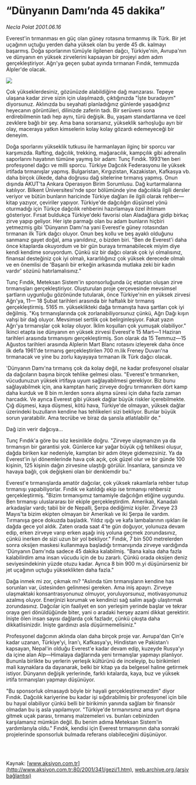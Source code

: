 # “Dünyanın Damı’nda 45 dakika”

*Necla Polat 2001.06.16*

<div>
 <p class="spot">
  Everest'in tırmanması en güç olan güney rotasına tırmanmış ilk Türk. Bir jet uçağının uçtuğu yerden daha yüksek olan bu yerde 45 dk. kalmayı başarmış. Doğa sporlarının tümüyle ilgilenen dağcı, Türkiye'nin, Avrupa'nın ve dünyanın en yüksek zirvelerini kapsayan bir projeyi adım adım gerçekleştiriyor. Ağrı'ya geçen şubat ayında tırmanan Fındık, temmuzda Alpler'de olacak.
 </p>
 <p class="metin">
 </p>
 <img border="0" src="/web/20020106002633im_/http://www.aksiyon.com.tr/2001/341/resimler/dunya.jpg"/>
 <p class="metin">
  Çok yükseklerdesiniz, gözünüzde alabildiğine dağ manzarası. Tepeye ulaşana kadar zirve sizin için ulaşılmazdı, çıktığınızda "İşte buradayım" diyorsunuz. Aklınızda bu seyahati planladığınız günlerde yaşadığınız heyecanın görüntüleri, dilinizde zaferin tadı. Bir serüveni sona erdirebilmenin tadı hep aynı, türü değişik. Bu, yaşam standartlarına ve özel zevklere bağlı bir şey. Ama bana sorarsanız, yükseklik sarhoşluğu ayrı bir olay, maceraya yatkın kimselerin kolay kolay gözardı edemeyeceği bir deneyim.
 </p>
 <p class="metin">
  Doğa sporlarını yükseklik tutkusu ile harmanlayan ilginç bir sporcu var karşımızda. Rafting, dağcılık, trekking, mağaracılık, kampçılık gibi adrenalin saporlarını hayatının tümüne yaymış bir adam: Tunç Fındık. 1993'ten beri profesyonel dağcı ve milli sporcu. Türkiye Dağcılık Federasyonu ile yüksek irtifada tırmanışlar yapmış. Bulgaristan, Kırgızistan, Kazakistan, Kafkasya vb. daha birçok ülkede, daha doğrusu dağ sitelerine tırmanış yapmış. Onun dışında AKUT'ta Ankara Operasyon Birim Sorumlusu. Dağ kurtarmalarına katılıyor. Bilkent Üniversitesi'nde spor bölümünde yine dağcılıkla ilgili dersler veriyor ve bütün bunların haricinde Türkiye dağları ile ilgili olarak rehber—kitap yazıyor, çeviriler yapıyor. Türkiye'de dağcılığın düşünsel yönü oturmadığı için Türkçe dağcılık rehberini hazırlamaya özel ihtimam gösteriyor. Fırsat buldukça Türkiye'deki favorisi olan Aladağlara gidip birkaç zirve yapıp geliyor. Her işte parmağı olan bu adam bunların hiçbiri yetmezmiş gibi 'Dünyanın Damı'na yani Everest'e güney rotasından tırmanan ilk Türk dağcı oluyor. Onun beş kollu ve beş ayaklı olduğunu sanmanız gayet doğal, ama yanıldınız, o bizden biri. "Ben de Everest'i daha önce kitaplarda okuyordum ve bir gün buraya tırmanabilecek miyim diye kendi kendime soruyordum. Çünkü siz bir dağcı olarak çok iyi olmalısınız, finansal desteğiniz çok iyi olmalı, kararlılığınız çok yüksek derecede olmalı ve en önemlisi de 'Başarılı bir erkeğin arkasında mutlaka zeki bir kadın vardır' sözünü hatırlamalısınız."
 </p>
 <p class="metin">
  Tunç Fındık, Meteksan Sistem'in sponsorluğunda üç etaptan oluşan zirve tırmanışları gerçekleştiriyor. Oluşturulan proje çerçevesinde mevsimsel şartların uygunluğu gözönünde tutularak, önce Türkiye'nin en yüksek zirvesi Ağrı'ya, 11— 18 Şubat tarihleri arasında bir haftalık bir tırmanış gerçekleştirmiş. 5165 m. yükseklikteki dağa tırmanışta hava şartları çok iyi değilmiş. "Kış tırmanışlarında çok zorlanabiliyorsunuz çünkü, Ağrı Dağı kışın vahşi bir dağ oluyor. Mevsimsel sertlik çok belirginleşiyor. Fakat yazın Ağrı'ya tırmanışlar çok kolay oluyor. İklim koşulları çok yumuşak olabiliyor." İkinci etapta ise dünyanın en yüksek zirvesi Everest'e 15 Mart—1 Haziran tarihleri arasında tırmanışını gerçekleştirmiş. Son olarak da 15 Temmuz—15 Ağustos tarihleri arasında Alplerin Mart Blanc rotasını izleyerek daha önce ilk defa 1961'de tırmanış gerçekleştirilen 700 m.lik Freney Duvarı'na tırmanacak ve yine bu zorlu kayayaya tırmanan ilk Türk dağcı olacak.
 </p>
 <p class="metin">
  'Dünyanın Damı'na tırmanış çok da kolay değil, ne kadar profesyonel olsalar da dağcıların başına birçok tehlike gelmesi olası. "Everest'e tırmanırken, vücudunuzun yüksek irtifaya uyum sağlayabilmesi gerekiyor. Biz bunu sağlayabilmek için, ana kamptan hariç zirveye doğru tırmanırken dört kamp daha kurduk ve 8 bin m.lerden sonra alışma süresi için daha fazla zaman harcadık. Ve ayrıca Everest gibi yüksek dağlar büyük riskler içerebilmekte. Çığ düşmesi, kaya düşmesi, kötü hava, Türkiye'de olmayan, yüksek dağlar üzerindeki buzulların kendine has tehlikeleri sizi bekliyor. Bunlar büyük sorun yaratabilir. Ama tecrübe ve biraz da şansla atlatılabilir de."
 </p>
 <p class="metin">
  Dağ izin verir dağcıya...
 </p>
 <p class="metin">
  Tunç Fındık'a göre bu söz kesinlikle doğru. "Zirveye ulaşmanızın ya da tırmanışın bir garantisi yok. Günlerce kar yağar büyük çığ tehlikesi oluşur, dağda biriken kar nedeniyle, kamptan bir adım öteye gidemezsiniz. Ya da Everest'in iyi dönemlerinde hava çok açık, çok güzel olur ve bir günde 100 kişinin, 125 kişinin dağın zirvesine ulaştığı görülür. İnsanlara, şansınıza ve havaya bağlı, çok değişkeni olan bir denklemdir bu."
 </p>
 <p class="metin">
  Everest'e tırmanışlarda amatör dağcılar, çok yüksek rakamlarla rehber tutup tırmanışı yapabiliyorlar. Fındık ve katıldığı ekip ise tırmanışı rehbersiz gerçekleştirmiş. "Bizim tırmanışımız tamamiyle dağcılığın etiğine uygundu. Ben tırmanışı uluslararası bir ekiple gerçekleştirdim. Amerikalı, Kanadalı arkadaşlar vardı; tabii bir de Nepalli, Şerpa dediğimiz kişiler. Zirveye 23 Mayıs'ta bizim ekipten olmayan bir Amerikalı ve iki Şerpa ile vardım. Tırmanışa gece dokuzda başladık. Yıldız ışığı ve kafa lambalarının ışıkları ile dağda gece yol aldık. Zaten orada saat 4'te gün doğuyor, yolunuza devam edip, erken zirveye varıp erken aşağı iniş yoluna geçmek zorundasınız, çünkü inerken de sizi uzun bir yol bekliyor." Fındık, 7 bin 500 metrelerden sonra oksijen maskesi kullanmaya başladığı tırmanışında zirveye vardığında 'Dünyanın Damı'nda sadece 45 dakika kalabilmiş. "Bana kalsa daha fazla kalabilirdim ama insan vücudu için de bu zararlı. Çünkü orada oksijen deniz seviyesindekinin yüzde otuzu kadar. Ayrıca 8 bin 900 m.yi düşünürseniz bir jet uçağının uçtuğu yükseklikten daha fazla."
 </p>
 <p class="metin">
  Dağa inmek mi zor, çıkmak mı? "Aslında tüm tırmanışların kendine has sorunları var, üstesinden gelinmesi gereken. Ama iniş apayrı. Zirveye ulaşmaktaki konsantrasyonunuz olmuyor, yoruluyorsunuz, motivasyonunuz azalmış oluyor. Enerjinizi korumak ve kendinizi sağ salim aşağı ulaştırmak zorundasınız. Dağcılar için faaliyet en son yerleşim yerinde başlar ve tekrar oraya geri dönüldüğünde biter, yani o aradaki herşey azami dikkat gerektirir. İnişte ölen insan sayısı dağlarda çok fazladır, çünkü çıkışta daha dikkatlisinizdir. İnişte gardınızı asla düşürmemelisiniz."
 </p>
 <p class="metin">
  Profesyonel dağcının aklında olan daha birçok proje var. Avrupa'dan Çin'e kadar uzanan, Türkiye'yi, İran'ı, Kafkasya'yı, Hindistan ve Pakistan'ı kapsayan, Nepal'in olduğu Everest'e kadar devam edip, kuzeyde Rusya'yı da içine alan Alp—Himalaya dağlarında yeni tırmanışlar yapmayı planlıyor. Bununla birlikte bu yerlerin yerleşik kültürünü de inceleyip, bu birikimleri mali kaynaklara da dayanarak, belki bir kitap ya da belgesel haline getirmek istiyor. Dünyanın değişik yerlerinde, farklı kıtalarda, kaya, buz ve yüksek irtifa tırmanışları yapmayı düşünüyor.
 </p>
 <p class="metin">
  "Bu sponsorluk olmasaydı böyle bir hayali gerçekleştiremezdim" diyor Fındık. Dağcılık kariyerine bu kadar işi sığdırabilmiş bir profesyonel için bile bu hayal olabiliyor çünkü belli bir birikimin yanında sağlam bir finansör olmadan bu iş asla yapılamıyor. "Türkiye'de tırmanırsınız ama yurt dışına gitmek uçak parası, tırmanış malzemeleri vs. bunları cebinizden karşılamanız mümkün değil. Bu benim adıma Meteksan Sistem'in yardımlarıyla oldu." Fındık, kendisi için Everest tırmanışının daha sonraki projelerinde sponsorluk bulmada referans olabileceğini düşünüyor.
 </p>
 <p class="metin">
 </p>
 <br/>
 <br/>
</div>

Kaynak: [www.aksiyon.com.tr](http://www.aksiyon.com.tr:80/2001/341/gezi/1.htm), [web.archive.org (arşiv bağlantısı)](http://web.archive.org/web/20020106002633/http://www.aksiyon.com.tr:80/2001/341/gezi/1.htm)
